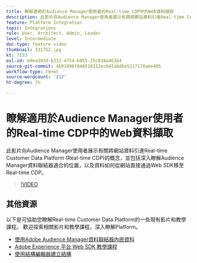 ```yaml
---
title: 瞭解適用於Audience Manager使用者的Real-time CDP中的Web資料擷取
description: 此影片向Audience Manager使用者展示有關將網站資料引進Real-time Customer Data Platform (Real-time CDP)的概念，並包括深入瞭解Audience Manager資料聯結器適合的位置，以及資料如何從網站直接通過Web SDK移至Real-time CDP。
feature: Platform Integration
topic: Integrations
role: User, Architect, Admin, Leader
level: Intermediate
doc-type: feature video
thumbnail: 331752.jpg
kt: 7153
exl-id: e0ea393d-b332-4754-b855-25c838a463b4
source-git-commit: 4b91696f840518312ec041abdbe5217178aee405
workflow-type: tm+mt
source-wordcount: '212'
ht-degree: 3%

---
```


# 瞭解適用於Audience Manager使用者的Real-time CDP中的Web資料擷取

此影片向Audience Manager使用者展示有關將網站資料引進Real-time Customer Data Platform (Real-time CDP)的概念，並包括深入瞭解Audience Manager資料聯結器適合的位置，以及資料如何從網站直接通過Web SDK移至Real-time CDP。

>[!VIDEO](https://video.tv.adobe.com/v/331752/?quality=12&learn=on)

## 其他資源

以下是可協助您瞭解Real-time Customer Data Platform的一些現有影片和教學課程。 歡迎探索相關影片和教學課程，深入瞭解Platform。

* [使用Adobe Audience Manager資料聯結器內嵌資料](https://experienceleague.adobe.com/docs/platform-learn/tutorials/sources/ingest-data-from-aam.html?lang=en#sources)
* [Adobe Experience 平台 Web SDK 教學課程](https://experienceleague.adobe.com/docs/web-sdk-learn/tutorials/overview.html?lang=en)
* [使用結構編輯器建立結構](https://experienceleague.adobe.com/docs/experience-platform/xdm/tutorials/create-schema-ui.html?lang=en#getting-started)
